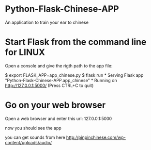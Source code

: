 # Python-Flask-Chinese-APP
An application to train your ear to chinese

# Start Flask from the command line for LINUX
Open a console and give the rigth path to the app file:

  $ export FLASK_APP=app_chinese.py
  $ flask run
    * Serving Flask app "Python-Flask-Chinese-APP.app_chinese"
    * Running on http://127.0.0.1:5000/ (Press CTRL+C to quit)

# Go on your web browser
Open a web browser and enter this url:
  127.0.0.1:5000

now you should see the app 

you can get sounds from here http://pinpinchinese.com/wp-content/uploads/audio/












